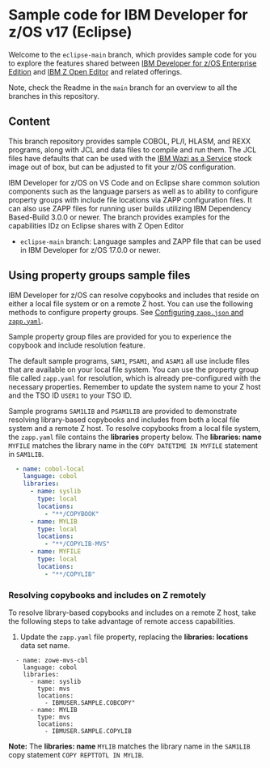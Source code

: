 # Sample code for IBM Developer for z/OS v17 (Eclipse)

Welcome to the `eclipse-main` branch, which provides sample code for you to explore the features shared between [IBM Developer for z/OS Enterprise Edition](https://www.ibm.com/products/developer-for-zos) and [IBM Z Open Editor](https://ibm.github.io/zopeneditor-about/Docs/introduction.html#key-capabilities) and related offerings.

Note, check the Readme in the `main` branch for an overview to all the branches in this repository.

## Content

This branch repository provides sample COBOL, PL/I, HLASM, and REXX programs, along with JCL and data files to compile and run them. The JCL files have defaults that can be used with the [IBM Wazi as a Service](https://www.ibm.com/cloud/wazi-as-a-service) stock image out of box, but can be adjusted to fit your z/OS configuration.

IBM Developer for z/OS on VS Code and on Eclipse share common solution components such as the language parsers as well as to ability to configure property groups with include file locations via ZAPP configuration files. It can also use ZAPP files for running user builds utilizing IBM Dependency Based-Build 3.0.0 or newer. The branch provides examples for the capabilities IDz on Eclipse shares with Z Open Editor

- `eclipse-main` branch: Language samples and ZAPP file that can be used in IBM Developer for z/OS 17.0.0 or newer.

## Using property groups sample files

IBM Developer for z/OS can resolve copybooks and includes that reside on either a local file system or on a remote Z host. You can use the following methods to configure property groups. See [Configuring `zapp.json` and `zapp.yaml`](https://ibm.github.io/zopeneditor-about/Docs/zapp.html#zapp-use-cases).

Sample property group files are provided for you to experience the copybook and include resolution feature.

The default sample programs, `SAM1`, `PSAM1`, and `ASAM1` all use include files that are available on your local file system.  You can use the property group file called `zapp.yaml` for resolution, which is already pre-configured with the necessary properties. Remember to update the system name to your Z host and the TSO ID `USER1` to your TSO ID.

Sample programs `SAM1LIB` and `PSAM1LIB` are provided to demonstrate resolving library-based copybooks and includes from both a local file system and a remote Z host. To resolve copybooks from a local file system, the `zapp.yaml` file contains the **libraries** property below.  The **libraries: name** `MYFILE` matches the library name in the `COPY DATETIME IN MYFILE` statement in `SAM1LIB`.

```yaml
  - name: cobol-local
    language: cobol
    libraries:
      - name: syslib
        type: local
        locations:
          - "**/COPYBOOK"
      - name: MYLIB
        type: local
        locations:
          - "**/COPYLIB-MVS"
      - name: MYFILE
        type: local
        locations:
          - "**/COPYLIB"
```

### Resolving copybooks and includes on Z remotely

To resolve library-based copybooks and includes on a remote Z host, take the following steps to take advantage of remote access capabilities.

1. Update the `zapp.yaml` file property, replacing the **libraries: locations** data set name.

```ascii
  - name: zowe-mvs-cbl
    language: cobol
    libraries:
      - name: syslib
        type: mvs
        locations:
          - IBMUSER.SAMPLE.COBCOPY"
      - name: MYLIB
        type: mvs
        locations:
          - IBMUSER.SAMPLE.COPYLIB
```

**Note:** The **libraries: name** `MYLIB` matches the library name in the `SAM1LIB` copy statement `COPY REPTTOTL IN MYLIB`.
